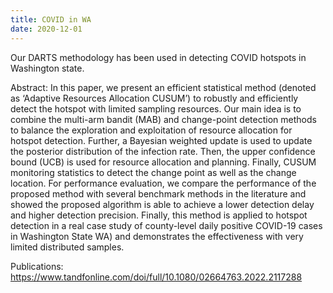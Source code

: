 ```yaml
---
title: COVID in WA
date: 2020-12-01
---
```


Our DARTS methodology has been used in detecting COVID hotspots in Washington state.

Abstract: In this paper, we present an efficient statistical method (denoted as ‘Adaptive Resources Allocation CUSUM’) to robustly and efficiently detect the hotspot with limited sampling resources. Our main idea is to combine the multi-arm bandit (MAB) and change-point detection methods to balance the exploration and exploitation of resource allocation for hotspot detection. Further, a Bayesian weighted update is used to update the posterior distribution of the infection rate. Then, the upper confidence bound (UCB) is used for resource allocation and planning. Finally, CUSUM monitoring statistics to detect the change point as well as the change location. For performance evaluation, we compare the performance of the proposed method with several benchmark methods in the literature and showed the proposed algorithm is able to achieve a lower detection delay and higher detection precision. Finally, this method is applied to hotspot detection in a real case study of county-level daily positive COVID-19 cases in Washington State WA) and demonstrates the effectiveness with very limited distributed samples.


<!--more-->

Publications: https://www.tandfonline.com/doi/full/10.1080/02664763.2022.2117288

